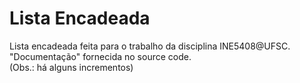 # Lista Encadeada

Lista encadeada feita para o trabalho da disciplina INE5408@UFSC.  
"Documentação" fornecida no source code.  
(Obs.: há alguns incrementos)  